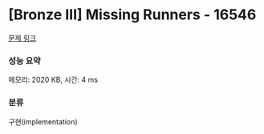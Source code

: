 # [Bronze III] Missing Runners - 16546 

[문제 링크](https://www.acmicpc.net/problem/16546) 

### 성능 요약

메모리: 2020 KB, 시간: 4 ms

### 분류

구현(implementation)

